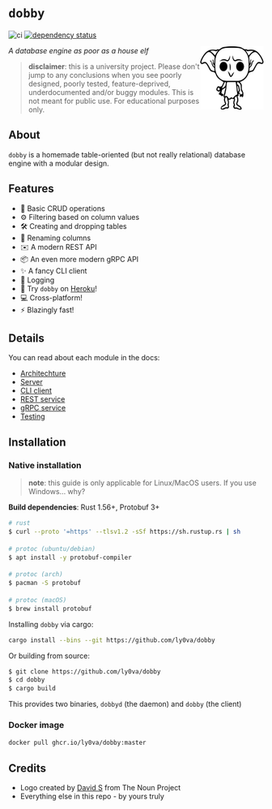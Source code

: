 # `dobby`

![ci](https://github.com/ly0va/dobby/actions/workflows/ci.yml/badge.svg)
[![dependency status](https://deps.rs/repo/github/ly0va/dobby/status.svg)](https://deps.rs/repo/github/ly0va/dobby)

<img align="right" width="125" height="125" src="./docs/img/dobby.svg">

*A database engine as poor as a house elf*

> **disclaimer**: this is a university project. Please don't jump to any conclusions when you see
> poorly designed, poorly tested, feature-deprived, underdocumented and/or buggy modules.
> This is not meant for public use. For educational purposes only.

## About

`dobby` is a homemade table-oriented (but not really relational) database engine with a modular design.

## Features

- :floppy_disk: Basic CRUD operations
- :gear: Filtering based on column values
- :hammer_and_wrench: Creating and dropping tables
- :pencil: Renaming columns
- :envelope: A modern REST API
- :package: An even more modern gRPC API
- :sparkles: A fancy CLI client
- :ledger: Logging
- :rocket: Try `dobby` on [Heroku](http://dobby.lyova.xyz)!
- :computer: Cross-platform!
- :zap: Blazingly fast!

## Details

You can read about each module in the docs:

- [Architechture](./docs/architecture.md)
- [Server](./docs/server.md)
- [CLI client](./docs/cli.md)
- [REST service](./docs/rest-api.md)
- [gRPC service](./docs/grpc-api.md)
- [Testing](./docs/testing.md)

## Installation

### Native installation

> **note**: this guide is only applicable for Linux/MacOS users. If you use Windows... why?

**Build dependencies**: Rust 1.56+, Protobuf 3+

```bash
# rust
$ curl --proto '=https' --tlsv1.2 -sSf https://sh.rustup.rs | sh

# protoc (ubuntu/debian)
$ apt install -y protobuf-compiler

# protoc (arch)
$ pacman -S protobuf

# protoc (macOS)
$ brew install protobuf
```

Installing `dobby` via cargo:

```bash
cargo install --bins --git https://github.com/ly0va/dobby
```

Or building from source:

```bash
$ git clone https://github.com/ly0va/dobby
$ cd dobby
$ cargo build
```

This provides two binaries, `dobbyd` (the daemon) and `dobby` (the client)

### Docker image

```bash
docker pull ghcr.io/ly0va/dobby:master
```

## Credits

- Logo created by [David S](https://thenounproject.com/david.o.s.16/) from The Noun Project
- Everything else in this repo - by yours truly
